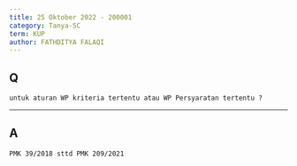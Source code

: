 ```yaml
---
title: 25 Oktober 2022 - 200001
category: Tanya-SC
term: KUP
author: FATHDITYA FALAQI
---
```


## Q
```
untuk aturan WP kriteria tertentu atau WP Persyaratan tertentu ?
```

---

## A
```
PMK 39/2018 sttd PMK 209/2021
```